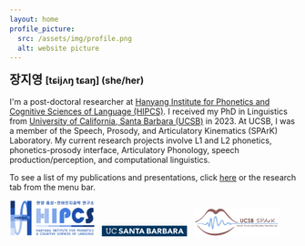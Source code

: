 ```yaml
---
layout: home
profile_picture:
  src: /assets/img/profile.png
  alt: website picture
---
```


<h2 style="display:inline;">장지영 </h2><h3 style="display:inline;">[tɕijʌ<b>ŋ</b> tɕa<b>ŋ</b>] (she/her)</h3>

<h6 style="font-size:1px"><br></h6>

<p>
  I'm a post-doctoral researcher at <a href="https://site.hanyang.ac.kr/web/tcho/phonetics-lab">Hanyang Institute for Phonetics and Cognitive Sciences of Language (HIPCS)</a>. I received my PhD in Linguistics from <a href="https://www.linguistics.ucsb.edu">University of California, Santa Barbara (UCSB)</a> in 2023. At UCSB, I was a member of the <a huf="https://www.ucsb-spark.com/">Speech, Prosody, and Articulatory Kinematics (SPArK) Laboratory</a>. My current research projects involve L1 and L2 phonetics, phonetics-prosody interface, Articulatory Phonology, speech production/perception, and computational linguistics.
</p>
<p>
  To see a list of my publications and presentations, click <a href="https://jiyoungj.github.io/research">here</a> or the research tab from the menu bar.
</p>

<img src="/assets/img/HIPCS-logo.png" alt="HIPCS-logo" width="150"> &nbsp; <img src="/assets/img/UCSB-logo.png" alt="UCSB-logo" width="150"> &nbsp; <img src="/assets/img/SPArK-Logo.png" alt="SPArK-logo" width="150">
